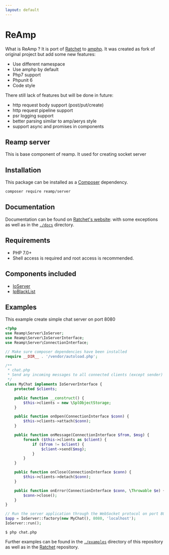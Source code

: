 ```yaml
---
layout: default
---
```

# ReAmp
What is ReAmp ? It is port of [Ratchet](http://socketo.me) to [amphp](https://amphp.org/). It was created as fork of original project but add some new features:
 * Use different namespace
 * Use amphp by default 
 * Php7 support
 * Phpunit 6
 * Code style
 
There still lack of features but will be done in future:
 * http request body support (post/put/create) 
 * http request pipeline support 
 * psr logging support 
 * better parsing similar to amp/aerys style
 * support async and promises in components 

## Reamp server
This is base component of reamp. It used for creating socket server


## Installation

This package can be installed as a [Composer](https://getcomposer.org/) dependency.

```bash
composer require reamp/server
```

## Documentation

Documentation can be found on [Ratchet's website](http://socketo.me): with some exceptions as well as in the [`./docs`](./docs) directory.

## Requirements

- PHP 7.0+
- Shell access is required and root access is recommended.

## Components included
- [IoServer](/IoServer.md) 
- [IpBlackList](/IpBlackList.md)

## Examples

This example create simple chat server on port 8080
```php
<?php
use Reamp\Server\IoServer;
use Reamp\Server\IoServerInterface;
use Reamp\Server\ConnectionInterface;

// Make sure composer dependencies have been installed
require __DIR__ . '/vendor/autoload.php';

/**
 * chat.php
 * Send any incoming messages to all connected clients (except sender)
 */
class MyChat implements IoServerInterface {
    protected $clients;

    public function __construct() {
        $this->clients = new \SplObjectStorage;
    }

    public function onOpen(ConnectionInterface $conn) {
        $this->clients->attach($conn);
    }

    public function onMessage(ConnectionInterface $from, $msg) {
        foreach ($this->clients as $client) {
            if ($from != $client) {
                $client->send($msg);
            }
        }
    }

    public function onClose(ConnectionInterface $conn) {
        $this->clients->detach($conn);
    }

    public function onError(ConnectionInterface $conn, \Throwable $e) {
        $conn->close();
    }
}

// Run the server application through the WebSocket protocol on port 8080
$app = IoServer::factory(new MyChat(), 8080, 'localhost');
IoServer::run();
```

    $ php chat.php

Further examples can be found in the [`./examples`](https://github.com/reamp/server/examples) directory of this repository as well as in the [Ratchet](https://github.com/cboden/Ratchet-examples) repository.

